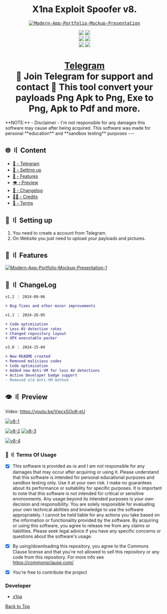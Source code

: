 <h1 align="center">
X1na Exploit Spoofer v8.
</h1>
<p align="center"> 
  <kbd>
<a href="https://ibb.co/8dLvRkr"><img src="https://i.ibb.co/7RdMThn/Modern-App-Portfolio-Mockup-Presentation.png" alt="Modern-App-Portfolio-Mockup-Presentation" border="0"></a>
  </kbd>
</p>
<p align="center">
    <img src="https://img.shields.io/github/stars/cankatx/stealer?color=%23000000&logoColor=%23000000">
    <img src="https://img.shields.io/github/forks/cankatx/stealer?color=%23000000"> 
    <br>
    <img src="https://img.shields.io/github/languages/top/cankatx/stealer?color=%23000000">
    <img src="https://img.shields.io/github/last-commit/cankatx/stealer?color=%23000000&logoColor=%23000000">
    <br>
    <img src="https://img.shields.io/github/issues/cankatx/stealer?color=%23000000&logoColor=%23000000">
    <img src="https://img.shields.io/github/issues-closed/cankatx/stealer?color=%23000000&logoColor=%23000000">
    <br>
</p>
<h1 align="center">
<a href="https://t.me/hackingtoolsf">Telegram</a><br>
🔱 Join Telegram for support and contact 🔱
  This tool convert your payloads Png Apk to Png, Exe to Png, Apk to Pdf and more.
</h1>
**NOTE:** 
- Disclaimer -
I'm not responsible for any damages this software may cause after being acquired. 
This software was made for personal **education** and **sandbox testing** purposes
---


## <a id="content"></a>🌐 〢 Content
- [🌌・Telegram](https://t.me/x1naTg)
- [🎉・Setting up](#setup)
- [🔰・Features](#features)
- [👁️・Preview](#preview)
- [📝・Changelog](#changelog)
- [🕵️‍♂️・Credits](#forkedfrom)
- [💼・Terms](#terms)



## <a id="setup"></a> 📁 〢 Setting up
1. You need to create a account from Telegram.
2. On Website you just need to upload your payloads and pictures.





## <a id="features"></a>💎 〢 Features
<a href="https://ibb.co/98tFSG7"><img src="https://i.ibb.co/JBQfgC9/Modern-App-Portfolio-Mockup-Presentation-1.png" alt="Modern-App-Portfolio-Mockup-Presentation-1" border="0"></a>




## <a id="changelog"></a>💭 〢 ChangeLog

```diff
v1.2 ⋮ 2024-09-06

+ Bug fixes and other minor improvements

v1.1 ⋮ 2024-26-05

+ Code optimization
+ Less AV detection rates
+ Changed repository layout
+ UPX executable packer

v3.0 ⋮ 2024-15-04

+ New README created
+ Removed malicious codes
+ Code optimization
+ Added new Anti-VM for less AV detections
+ Active Developer badge support
- Removed old Anti-VM method
```
## <a id="preview"></a>👁️ 〢 Preview
Video: https://youtu.be/VwcxSOoK-eU


<a href="https://ibb.co/SxZtvXN"><img src="https://i.ibb.co/TTN4hBc/v8-1.png" alt="v8-1" border="0"></a>

<a href="https://ibb.co/r4d6fpJ"><img src="https://i.ibb.co/f4DpGN7/v8-2.png" alt="v8-2" border="0"></a>
<a href="https://ibb.co/wYnSf4p"><img src="https://i.ibb.co/M9zcm7P/v8-3.png" alt="v8-3" border="0"></a>

<a href="https://ibb.co/7z09BfX"><img src="https://i.ibb.co/H29JRSV/v8-4.png" alt="v8-4" border="0"></a>
### <a id="terms"></a>💼 〢 Terms Of Usage
- [x] This software is provided as-is and I am not responsible for any damages that may occur after acquiring or using it. Please understand that this software is intended for personal educational purposes and sandbox testing only. Use it at your own risk. I make no guarantees about its performance or suitability for specific purposes. It is important to note that this software is not intended for critical or sensitive environments. Any usage beyond its intended purposes is your own decision and responsibility. You are solely responsible for evaluating your own technical abilities and knowledge to use the software appropriately. I cannot be held liable for any actions you take based on the information or functionality provided by the software. By acquiring or using this software, you agree to release me from any claims or liabilities. Please seek legal advice if you have any specific concerns or questions about the software's usage.

- [x] By using/downloading this repository, you agree to the Commons Clause license and that you're not allowed to sell this repository or any code from this repository. For more info see https://commonsclause.com/

- [x] You're free to contribute the project


### Developer
- [x1na](https://t.me/x1naTg)



<a href=#top>Back to Top</a></p>


